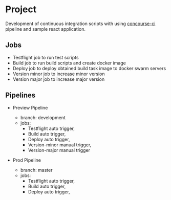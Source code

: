 
# Project

Development of continuous integration scripts with using [concourse-ci](https://concourse-ci.org) pipeline and sample react application.

## Jobs

* Testflight job to run test scripts
* Build job to run build scripts and create docker image
* Deploy job to deploy obtained build task image to docker swarm servers
* Version minor job to increase minor version
* Version major job to increase major version

## Pipelines 

* Preview Pipeline
  * branch: development
  * jobs: 
    * Testflight auto trigger,
    * Build auto trigger,
    * Deploy auto trigger,
    * Version-minor manual trigger, 
    * Version-major manual trigger

* Prod Pipeline
  * branch: master
  * jobs:
    * Testflight auto trigger,
    * Build auto trigger,
    * Deploy auto trigger,
